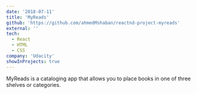 ```yaml
---
date: '2018-07-11'
title: 'MyReads'
github: 'https://github.com/ahmedMshaban/reactnd-project-myreads'
external: ''
tech:
  - React
  - HTML
  - CSS
company: 'Udacity'
showInProjects: true
---
```

MyReads is a cataloging app that allows you to place books in one of three shelves or categories.